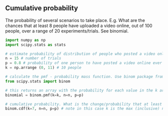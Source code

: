 ## Cumulative probability
The probability of several scenarios to take place. E.g. What are the chances that at least 8 people have uploaded a video online, out of 100 people, over a range of 20 experiments/trials. See binomial.

```python
import numpy as np
import scipy.stats as stats

# estimate probability of distribution of people who posted a video online. 
n = 15 # number of trials
p = 0.8 # probability of one person to have posted a video online ever
k = np.arrange (0, 11) # 10 people

# calculate the pmf - probability mass function. Use binom package from scipy stats
from scipy.stats import binom

# this returns an array with the probability for each value in the k array. E.g. the first value will be the probability of only one person to have posted a video, after the 15 trials. Last will be the probability of 10 people (all the people) to have posted a video after 15 trials.
binomial = binom.pmf(k=k, n=n, p=p) 

# cumulative probability. What is the change/probability that at least 7 people have ever posted a video online
binom.cdf(k=7, n=n, p=p) # note in this case k is the max (inclusive) number of people.
 ```